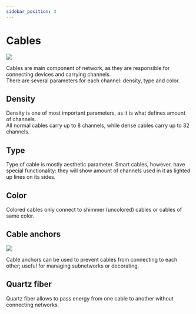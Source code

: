 ```yaml
---
sidebar_position: 3
---
```


# Cables

<img src='https://cdn.jsdelivr.net/gh/Astralopedia/astralopedia-assets@master/images/ae2/cables.png' />

Cables are main component of network, as they are responsible for connecting
devices and carrying channels.  
There are several parameters for each channel: density, type and color.

## Density

Density is one of most important parameters, as it is what defines amount of
channels.  
All normal cables carry up to 8 channels, while dense cables carry up to 32
channels.

## Type

Type of cable is mostly aesthetic parameter. Smart cables, however, have special
functionality: they will show amount of channels used in it as lighted up lines
on its sides.

## Color

Colored cables only connect to shimmer (uncolored) cables or cables of same
color.

## Cable anchors

<img src='https://cdn.jsdelivr.net/gh/Astralopedia/astralopedia-assets@master/images/ae2/cable_anchors.png' />

Cable anchors can be used to prevent cables from connecting to each other;
useful for managing subnetworks or decorating.

## Quartz fiber

Quartz fiber allows to pass energy from one cable to another without connecting
networks.

